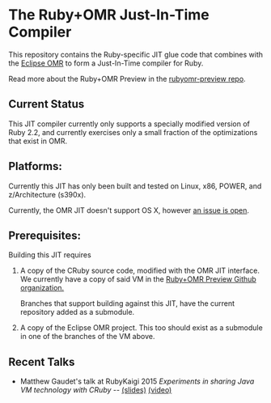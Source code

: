 The Ruby+OMR Just-In-Time Compiler
==================================

This repository contains the Ruby-specific JIT glue code that combines with the
[Eclipse OMR](https://github.com/eclipse/omr) to form a Just-In-Time compiler
for Ruby.  

Read more about the Ruby+OMR Preview in the [rubyomr-preview repo][omrpreview].

Current Status
--------------

This JIT compiler currently only supports a specially modified version of Ruby
2.2, and currently exercises only a small fraction of the optimizations that 
exist in OMR. 

Platforms: 
----------

Currently this JIT has only been built and tested on Linux, x86, POWER, and
z/Architecture (s390x). 

Currently, the OMR JIT doesn't support OS X, however [an issue is open][osx]. 


Prerequisites: 
--------------


Building this JIT requires 

1. A copy of the CRuby source code, modified with the OMR JIT interface. 
   We currently have a copy of said VM in the [Ruby+OMR Preview Github 
   organization.][rubyvm]

   Branches that support building against this JIT, have the current repository
   added as a submodule. 

2. A copy of the Eclipse OMR project. This too should exist as a submodule 
   in one of the branches of the VM above. 


Recent Talks
------------

* Matthew Gaudet's talk at RubyKaigi 2015 _Experiments in sharing Java VM
  technology with CRuby_ -- [(slides)][kaigi2015slides] [(video)][kaigi2015video]




[osx]:             https://github.com/eclipse/omr/issues/223 
[rubyvm]:          https://github.com/rubyomr-preview/ruby
[kaigi2015slides]: http://www.slideshare.net/MatthewGaudet/experiments-in-sharing-java-vm-technology-with-cruby 
[kaigi2015video]:  https://www.youtube.com/watch?v=EDxoaEdR-_M 
[omrpreview]:      https://github.com/rubyomr-preview/rubyomr-preview
